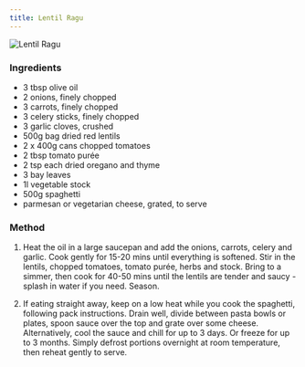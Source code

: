 ```yaml
---
title: Lentil Ragu
---
```


![Lentil Ragu](https://msb.me.uk/resources/lentil-ragu.jpg)

### Ingredients

* 3 tbsp olive oil
* 2 onions, finely chopped
* 3 carrots, finely chopped
* 3 celery sticks, finely chopped
* 3 garlic cloves, crushed
* 500g bag dried red lentils
* 2 x 400g cans chopped tomatoes
* 2 tbsp tomato purée
* 2 tsp each dried oregano and thyme
* 3 bay leaves
* 1l vegetable stock
* 500g spaghetti
* parmesan or vegetarian cheese, grated, to serve

### Method

1. Heat the oil in a large saucepan and add the onions, carrots, celery and garlic.
Cook gently for 15-20 mins until everything is softened.
Stir in the lentils, chopped tomatoes, tomato purée, herbs and stock.
Bring to a simmer, then cook for 40-50 mins until the lentils are tender and saucy -
splash in water if you need. Season.

2. If eating straight away, keep on a low heat while you cook the spaghetti, following pack instructions.
Drain well, divide between pasta bowls or plates,
spoon sauce over the top and grate over some cheese.
Alternatively, cool the sauce and chill for up to 3 days.
Or freeze for up to 3 months.
Simply defrost portions overnight at room temperature, then reheat gently to serve.

